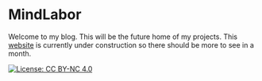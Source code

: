 # MindLabor

Welcome to my blog. This will be the future home of my projects. This [website](https://mindlabor.dev) is currently under construction so there should be more to see in a month.

[![License: CC BY-NC 4.0](https://img.shields.io/badge/License-CC%20BY--NC%204.0-lightgrey.svg)](https://creativecommons.org/licenses/by-nc/4.0/)
